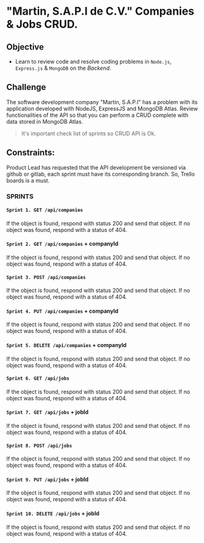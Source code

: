 # "Martin, S.A.P.I de C.V." Companies & Jobs CRUD.


## Objective

- Learn to review code and resolve coding problems in `Node.js`, `Express.js` & `MongoDB` on the _Backend_.

## Challenge

The software development company "Martin, S.A.P.I" has a problem with its application developed with NodeJS, ExpressJS and MongoDB Atlas. Review functionalities of the API so that you can perform a CRUD complete with data stored in MongoDB Atlas.

> It's important check list of sprints so CRUD API is Ok.

## Constraints:

Product Lead has requested that the API development be versioned via github or gitlab, each sprint must have its corresponding branch. So, Trello boards is a must.

### SPRINTS

#### `Sprint 1. GET /api/companies`

If the object is found, respond with status 200 and send that object.
If no object was found, respond with a status of 404.

#### `Sprint 2. GET /api/companies` + companyId

If the object is found, respond with status 200 and send that object.
If no object was found, respond with a status of 404.

#### `Sprint 3. POST /api/companies`

If the object is found, respond with status 200 and send that object.
If no object was found, respond with a status of 404.


#### `Sprint 4. PUT /api/companies` + companyId

If the object is found, respond with status 200 and send that object.
If no object was found, respond with a status of 404.


#### `Sprint 5. DELETE /api/companies` + companyId

If the object is found, respond with status 200 and send that object.
If no object was found, respond with a status of 404.


#### `Sprint 6. GET /api/jobs`

If the object is found, respond with status 200 and send that object.
If no object was found, respond with a status of 404.

#### `Sprint 7. GET /api/jobs` + jobId

If the object is found, respond with status 200 and send that object.
If no object was found, respond with a status of 404.

#### `Sprint 8. POST /api/jobs`

If the object is found, respond with status 200 and send that object.
If no object was found, respond with a status of 404.


#### `Sprint 9. PUT /api/jobs` + jobId

If the object is found, respond with status 200 and send that object.
If no object was found, respond with a status of 404.


#### `Sprint 10. DELETE /api/jobs` + jobId

If the object is found, respond with status 200 and send that object.
If no object was found, respond with a status of 404.

